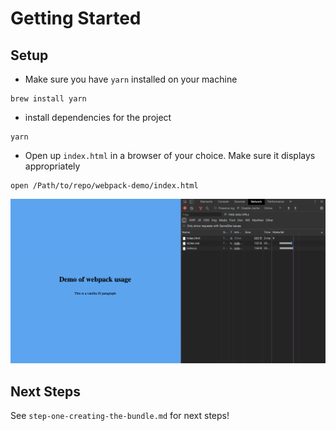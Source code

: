 # Getting Started

## Setup

- Make sure you have `yarn` installed on your machine

```shell
brew install yarn
```

- install dependencies for the project

```shell
yarn
```

- Open up `index.html` in a browser of your choice. Make sure it displays appropriately

```shell
open /Path/to/repo/webpack-demo/index.html
```

![Webpack Initial Demo](./images/webpack-demo-initial.png)

## Next Steps

See `step-one-creating-the-bundle.md` for next steps!